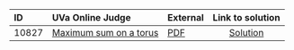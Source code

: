 | ID | UVa Online Judge | External | Link to solution |
|:---|:---|:---|:---:|
| 10827 | [Maximum sum on a torus](https://onlinejudge.org/index.php?option=com_onlinejudge&Itemid=8&category=650&page=show_problem&problem=1768) | [PDF](https://onlinejudge.org/external/108/10827.pdf) | [Solution](https://github.com/versenyi98/uva-solutions/tree/main/solutions/10827%20-%20Maximum%20sum%20on%20a%20torus)|
